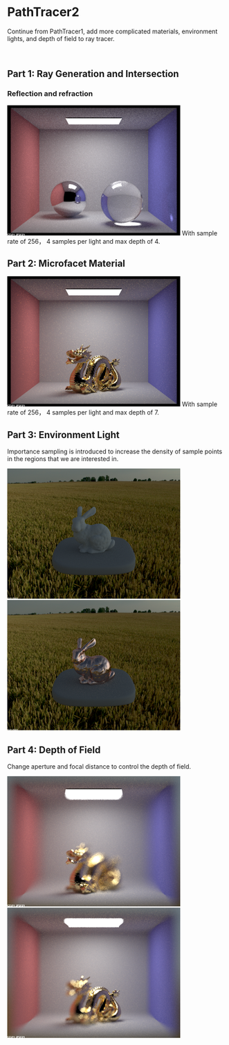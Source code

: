 # PathTracer2
Continue from PathTracer1, add more complicated materials, environment lights, and depth of field to ray tracer. 

<br/>

## Part 1: Ray Generation and Intersection

### Reflection and refraction

<img src="docs/part1/spheres_256_4_100.png" width="400"/>
With sample rate of 256， 4 samples per light and max depth of 4.

## Part 2: Microfacet Material

<img src="docs/part2/dragon_005_256_4_7.png" width="400"/>
With sample rate of 256， 4 samples per light and max depth of 7.

## Part 3: Environment Light

Importance sampling is introduced to increase the density of sample points in the regions that we are interested in. 

<img src="docs/part3/bunny_env_pdf_4_256_5.png" width="400"/>  <img src="docs/part3/bunny_cu_env_pdf_4_256_5.png" width="400"/>


## Part 4: Depth of Field

Change aperture and focal distance to control the depth of field.

<img src="docs/part5/dragon_256_4_7_06_45.png" width="400"/>  <img src="docs/part5/dragon_256_4_7_04_50.png" width="400"/>
